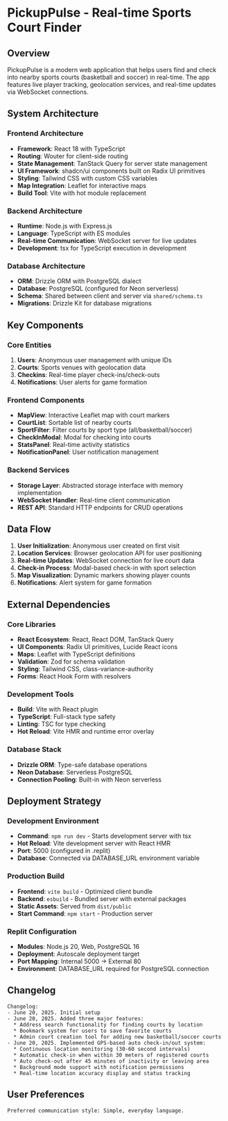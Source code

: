 # PickupPulse - Real-time Sports Court Finder

## Overview

PickupPulse is a modern web application that helps users find and check into nearby sports courts (basketball and soccer) in real-time. The app features live player tracking, geolocation services, and real-time updates via WebSocket connections.

## System Architecture

### Frontend Architecture
- **Framework**: React 18 with TypeScript
- **Routing**: Wouter for client-side routing
- **State Management**: TanStack Query for server state management
- **UI Framework**: shadcn/ui components built on Radix UI primitives
- **Styling**: Tailwind CSS with custom CSS variables
- **Map Integration**: Leaflet for interactive maps
- **Build Tool**: Vite with hot module replacement

### Backend Architecture
- **Runtime**: Node.js with Express.js
- **Language**: TypeScript with ES modules
- **Real-time Communication**: WebSocket server for live updates
- **Development**: tsx for TypeScript execution in development

### Database Architecture
- **ORM**: Drizzle ORM with PostgreSQL dialect
- **Database**: PostgreSQL (configured for Neon serverless)
- **Schema**: Shared between client and server via `shared/schema.ts`
- **Migrations**: Drizzle Kit for database migrations

## Key Components

### Core Entities
1. **Users**: Anonymous user management with unique IDs
2. **Courts**: Sports venues with geolocation data
3. **Checkins**: Real-time player check-ins/check-outs
4. **Notifications**: User alerts for game formation

### Frontend Components
- **MapView**: Interactive Leaflet map with court markers
- **CourtList**: Sortable list of nearby courts
- **SportFilter**: Filter courts by sport type (all/basketball/soccer)
- **CheckInModal**: Modal for checking into courts
- **StatsPanel**: Real-time activity statistics
- **NotificationPanel**: User notification management

### Backend Services
- **Storage Layer**: Abstracted storage interface with memory implementation
- **WebSocket Handler**: Real-time client communication
- **REST API**: Standard HTTP endpoints for CRUD operations

## Data Flow

1. **User Initialization**: Anonymous user created on first visit
2. **Location Services**: Browser geolocation API for user positioning
3. **Real-time Updates**: WebSocket connection for live court data
4. **Check-in Process**: Modal-based check-in with sport selection
5. **Map Visualization**: Dynamic markers showing player counts
6. **Notifications**: Alert system for game formation

## External Dependencies

### Core Libraries
- **React Ecosystem**: React, React DOM, TanStack Query
- **UI Components**: Radix UI primitives, Lucide React icons
- **Maps**: Leaflet with TypeScript definitions
- **Validation**: Zod for schema validation
- **Styling**: Tailwind CSS, class-variance-authority
- **Forms**: React Hook Form with resolvers

### Development Tools
- **Build**: Vite with React plugin
- **TypeScript**: Full-stack type safety
- **Linting**: TSC for type checking
- **Hot Reload**: Vite HMR and runtime error overlay

### Database Stack
- **Drizzle ORM**: Type-safe database operations
- **Neon Database**: Serverless PostgreSQL
- **Connection Pooling**: Built-in with Neon serverless

## Deployment Strategy

### Development Environment
- **Command**: `npm run dev` - Starts development server with tsx
- **Hot Reload**: Vite development server with React HMR
- **Port**: 5000 (configured in .replit)
- **Database**: Connected via DATABASE_URL environment variable

### Production Build
- **Frontend**: `vite build` - Optimized client bundle
- **Backend**: `esbuild` - Bundled server with external packages
- **Static Assets**: Served from `dist/public`
- **Start Command**: `npm start` - Production server

### Replit Configuration
- **Modules**: Node.js 20, Web, PostgreSQL 16
- **Deployment**: Autoscale deployment target
- **Port Mapping**: Internal 5000 → External 80
- **Environment**: DATABASE_URL required for PostgreSQL connection

## Changelog
```
Changelog:
- June 20, 2025. Initial setup
- June 20, 2025. Added three major features:
  * Address search functionality for finding courts by location
  * Bookmark system for users to save favorite courts
  * Admin court creation tool for adding new basketball/soccer courts
- June 20, 2025. Implemented GPS-based auto check-in/out system:
  * Continuous location monitoring (30-60 second intervals)
  * Automatic check-in when within 30 meters of registered courts
  * Auto check-out after 45 minutes of inactivity or leaving area
  * Background mode support with notification permissions
  * Real-time location accuracy display and status tracking
```

## User Preferences
```
Preferred communication style: Simple, everyday language.
```